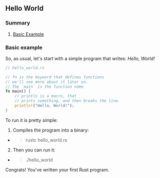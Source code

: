 ## Hello World

### Summary
1. [Basic Example](#basic-example)

### Basic example
So, as usual, let's start with a simple program that writes: _Hello, World!_

```rust
// hello_world.rs

// fn is the keyword that defines functions
// we'll see more about it later on.
// The `main` is the function name
fn main() {
    // println is a macro, that
    // prints something, and then breaks the line.
    println!("Hello, World!");
}
```

To run it is pretty simple:
1. Compiles the program into a binary:
  - > rustc hello_world.rs
2. Then you can run it:
  - > ./hello_world

Congrats! You've written your first Rust program.
